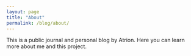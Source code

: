 ```yaml
---
layout: page
title: "About"
permalink: /blog/about/
---
```


This is a public journal and personal blog by Atrion. Here you can learn more about me and this project.
